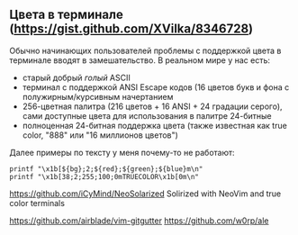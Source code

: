 ## Цвета в терминале (https://gist.github.com/XVilka/8346728)

Обычно начинающих пользователей проблемы с поддержкой цвета в терминале вводят в замешательство. В реальном мире у нас есть:

* старый добрый *голый* ASCII
* терминал с поддержкой ANSI Escape кодов (16 цветов букв и фона с полужирным/курсивным начертанием
* 256-цветная палитра (216 цветов + 16 ANSI + 24 градации серого), сами доступные цвета для использования в палитре 24-битные
* полноценная 24-битная поддержка цвета (также известная как true color, "888" или "16 миллионов цветов")

Далее примеры по тексту у меня почему-то не работают:

```
printf "\x1b[${bg};2;${red};${green};${blue}m\n"
printf "\x1b[38;2;255;100;0mTRUECOLOR\x1b[0m\n"
```


https://github.com/iCyMind/NeoSolarized
Solirized with NeoVim and true color terminals

https://github.com/airblade/vim-gitgutter
https://github.com/w0rp/ale
